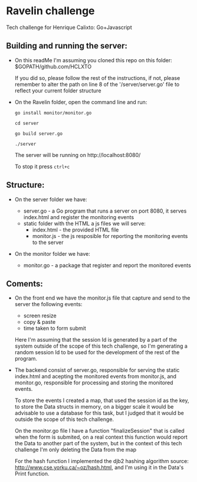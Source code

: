 # Ravelin challenge
Tech challenge for Henrique Calixto: Go+Javascript

## Building and running the server:
- On this readMe I'm assuming you cloned this repo on this folder:
     $GOPATH/github.com/HCLXTO

  If you did so, please follow the rest of the instructions, if
  not, please remember to alter the path on line 8 of the 
  '/server/server.go' file to reflect your current folder structure 

 - On the Ravelin folder, open the command line and run:

   ```go install monitor/monitor.go```

   ```cd server```
   
   ```go build server.go```
   
   ```./server```

   The server will be running on http://localhost:8080/

   To stop it press ```ctrl+c```

## Structure:
 - On the server folder we have:
    - server.go - a Go program that runs a server on port 8080, it serves index.html and register the monitoring events
    - static folder with the HTML a js files we will serve:
       - index.html - the provided HTML file
       - monitor.js - the js resposible for reporting the monitoring events to the server

 - On the monitor folder we have:
    - monitor.go - a package that register and report the monitored events

## Coments:
 - On the front end we have the monitor.js file that capture and send to the server the following events:
    - screen resize
    - copy & paste
    - time taken to form submit

    Here I'm assuming that the session Id is generated by a part of the system outside of the scope of this tech challenge, so I'm generating a random session Id to be used for the development of the rest of the program.

 - The backend consist of server.go, responsible for serving the static index.html and acepting the monitored events from monitor.js, and monitor.go, responsible for processing and storing the monitored events.

   To store the events I created a map, that used the session id as the key, to store the Data structs in memory, on a bigger scale it would be advisable to use a database for this task, but I judged that it would be outside the scope of this tech challenge.

   On the monitor.go file I have a function "finalizeSession" that is called when the form is submited, on a real context this function would report the Data to another part of the system, but in the context of this tech challenge I'm only deleting the Data from the map

   For the hash function I implemented the djb2 hashing algorithm source: http://www.cse.yorku.ca/~oz/hash.html, and I'm using it in the Data's Print function.
